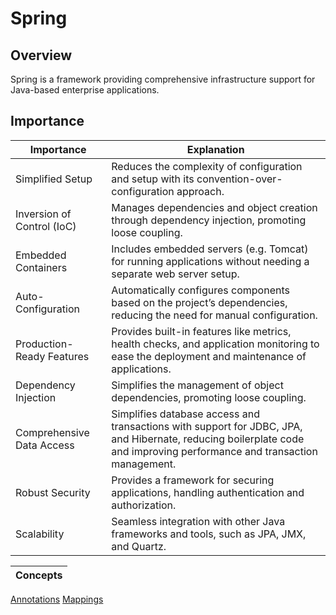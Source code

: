 # Spring

## Overview
Spring is a framework providing comprehensive infrastructure support for Java-based enterprise applications.

## Importance
| Importance                 | Explanation                                                                                                                                                            |
|----------------------------|------------------------------------------------------------------------------------------------------------------------------------------------------------------------|
| Simplified Setup           | Reduces the complexity of configuration and setup with its convention-over-configuration approach.                                                                     |
| Inversion of Control (IoC) | Manages dependencies and object creation through dependency injection, promoting loose coupling.                                                                       |
| Embedded Containers        | Includes embedded servers (e.g. Tomcat) for running applications without needing a separate web server setup.                                                          |
| Auto-Configuration         | Automatically configures components based on the project’s dependencies, reducing the need for manual configuration.                                                   |
| Production-Ready Features  | Provides built-in features like metrics, health checks, and application monitoring to ease the deployment and maintenance of applications.                             |
| Dependency Injection       | Simplifies the management of object dependencies, promoting loose coupling.                                                                                            |
| Comprehensive Data Access  | Simplifies database access and transactions with support for JDBC, JPA, and Hibernate, reducing boilerplate code and improving performance and transaction management. |
| Robust Security            | Provides a framework for securing applications, handling authentication and authorization.                                                                             |
| Scalability                | Seamless integration with other Java frameworks and tools, such as JPA, JMX, and Quartz.                                                                               |

| Concepts |
|----------|
[Annotations](https://github.com/shumarb/learning/tree/main/frameworks/spring/annotations)
[Mappings](https://github.com/shumarb/learning/tree/main/frameworks/spring/mappings)
